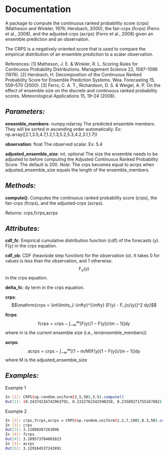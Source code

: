 # Documentation    
A package to compute the continuous ranked probability score (crps) (Matheson and Winkler, 1976; Hersbach, 2000), the fair-crps (fcrps) (Ferro et al., 2008), and the adjusted-crps (acrps) (Ferro et al., 2008) given an ensemble prediction and an observation.
    
The CRPS is a negatively oriented score that is used to compare the empirical distribution of an ensemble prediction to a scalar observation.

References:
[1] Matheson, J. E. & Winkler, R. L. Scoring Rules for Continuous Probability Distributions. Management Science 22, 1087–1096 (1976).
[2] Hersbach, H. Decomposition of the Continuous Ranked Probability Score for Ensemble Prediction Systems. Wea. Forecasting 15, 559–570 (2000).
[3] Ferro, C. A. T., Richardson, D. S. & Weigel, A. P. On the effect of ensemble size on the discrete and continuous ranked probability scores. Meteorological Applications 15, 19–24 (2008).
    
## _Parameters:_
**ensemble_members**: numpy.ndarray
The predicted ensemble members. They will be sorted in ascending order automatically.
Ex: np.array([2.1,3.5,4.7,1.2,1.3,5.2,5.3,4.2,3.1,1.7])

**observation**: float
The observed scalar.
Ex: 5.4
    
**adjusted_ensemble_size**: int, optional
The size the ensemble needs to be adjusted to before computing the Adjusted Continuous Ranked Probability Score. The default is 200. 
_Note_: The crps becomes equal to acrps when adjusted_ensemble_size equals the length of the ensemble_members.

## _Methods:_
**compute()**:
Computes the continuous ranked probability score (crps), the fair-crps (fcrps), and the adjusted-crps (acrps).

_Returns_:
crps,fcrps,acrps

## _Attributes:_
**cdf_fc**: 
Empirical cumulative distribution function (cdf) of the forecasts (y). F(y) in the crps equation.
   
**cdf_ob**:
CDF (heaviside step function) for the observation (o). It takes 0 for values is less than the observation, and 1 otherwise. $$\mathrm{F_{o}(y)}$$ in the crps equation.
    
**delta_fc**:
dy term in the crps equation.
    
**crps**:
$$\mathrm{crps = \int\limits_{-\infty}^{\infty} [F(y) - F_{o}(y)]^2 dy}$$

**fcrps**:
$$\mathrm{fcrps = crps - \int_{-\infty}^{\infty} [F(y) (1 - F(y))/(m-1)] dy}$$
where m is the current ensemble size (i.e., len(ensemble_members))

**acrps**:
$$\mathrm{acrps = crps - \int_{-\infty}^{\infty} [(1 - m/M) F(y) (1 - F(y))/(m-1)] dy}$$
where M is the adjusted_ensemble_size

## _Examples:_
Example 1
```sh
In [1]: CRPS(np.random.uniform(2,5,50),3.5).compute()
Out[1]: (0.24374216742963792, 0.2332762342590258, 0.23589271755167882)
```
Example 2
```sh
In [2]: crps,fcrps,acrps = CRPS(np.random.uniform(1.2,7,100),8.3,50).compute()
In [3]: crps
Out[3]: 3.11890267263096
In [4]: fcrps
Out[4]: 3.109573704801023
In [5]: acrps
Out[5]: 3.129164537243891
```
